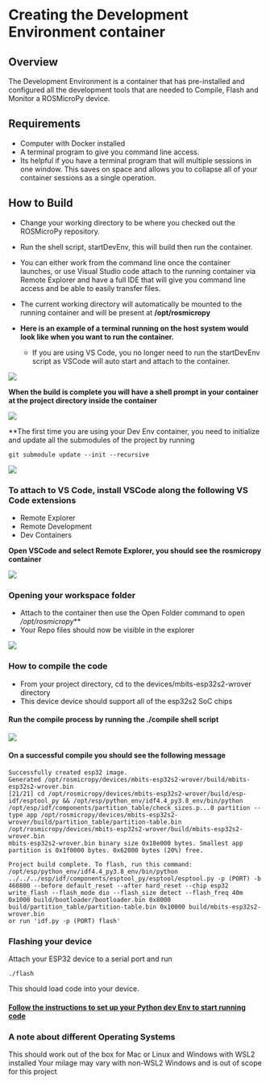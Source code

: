 # Creating the Development Environment container

## Overview
 The Development Environment is a container that has pre-installed and configured all the development tools that are needed to Compile, Flash and Monitor a ROSMicroPy device.

## Requirements
+ Computer with Docker installed
+ A terminal program to give you command line access. 
+ Its helpful if you have a terminal program that will multiple sessions in one window. This saves on space and allows you to collapse all of your container sessions as a single operation.

## How to Build
 + Change your working directory to be where you checked out the ROSMicroPy repository.
 + Run the shell script, startDevEnv, this will build then run the container.
 + You can either work from the command line once the container launches, or use Visual Studio code attach to the running container via Remote Explorer and have a full IDE that will give you command line access and be able to easily transfer files.
 + The current working directory will automatically be mounted to the running container and will be present at **/opt/rosmicropy**

 + **Here is an example of a terminal running on the host system would look like when you want to run the container.** 
   + If you are using VS Code, you no longer need to run the startDevEnv script as VSCode will auto start and attach to the container. 

[ ![]( ../images/DevEnv_StartBuild.png ) ]( ../images/DevEnv_StartBuild.png )


**When the build is complete you will have a shell prompt in your container at the project directory inside the container**

[ ![]( ../images/DevEnvBuild.png ) ]( ../images/DevEnvBuild.png )

**The first time you are using your Dev Env container, you need to initialize and update all the submodules of the project by running 

`git submodule update --init --recursive` 

[ ![]( ../images/DevEnvStep1.png ) ]( ../images/DevEnvStep1.png )

### To attach to VS Code, install VSCode along the following VS Code extensions
 + Remote Explorer 
 + Remote Development
 + Dev Containers



**Open VSCode and select Remote Explorer, you should see the rosmicropy container**

 
[ ![]( ../images/DevEnv_RemExp.png ) ]( ../images/DevEnv_RemExp.png )

### Opening your workspace folder

 + Attach to the container then use the Open Folder command to open */opt/rosmicropy***
 + Your Repo files should now be visible in the explorer


[ ![]( ../images/DevEnv_VS_Term.png ) ]( ../images/DevEnv_VS_Term.png )

### How to compile the code

+ From your project directory, cd to the devices/mbits-esp32s2-wrover directory
+ This device device should support all of the esp32s2 SoC chips

#### Run the compile process by running the ./compile shell script

[ ![]( ../images/DevEnv_VSC_compile.png ) ]( ../images/DevEnv_VSC_compile.png )

#### On a successful compile you should see the following message


```
Successfully created esp32 image.
Generated /opt/rosmicropy/devices/mbits-esp32s2-wrover/build/mbits-esp32s2-wrover.bin
[21/21] cd /opt/rosmicropy/devices/mbits-esp32s2-wrover/build/esp-idf/esptool_py && /opt/esp/python_env/idf4.4_py3.8_env/bin/python /opt/esp/idf/components/partition_table/check_sizes.p...0 partition --type app /opt/rosmicropy/devices/mbits-esp32s2-wrover/build/partition_table/partition-table.bin /opt/rosmicropy/devices/mbits-esp32s2-wrover/build/mbits-esp32s2-wrover.bin
mbits-esp32s2-wrover.bin binary size 0x18e000 bytes. Smallest app partition is 0x1f0000 bytes. 0x62000 bytes (20%) free.

Project build complete. To flash, run this command:
/opt/esp/python_env/idf4.4_py3.8_env/bin/python ../../../esp/idf/components/esptool_py/esptool/esptool.py -p (PORT) -b 460800 --before default_reset --after hard_reset --chip esp32  write_flash --flash_mode dio --flash_size detect --flash_freq 40m 0x1000 build/bootloader/bootloader.bin 0x8000 build/partition_table/partition-table.bin 0x10000 build/mbits-esp32s2-wrover.bin
or run 'idf.py -p (PORT) flash'
```

### Flashing your device

Attach your ESP32 device to a serial port and run

`./flash`

This should load code into your device. 

#### [Follow the instructions to set up your Python dev Env to start running code](../procudures/pythonDeveloperEnvironment.md)



### A note about different Operating Systems
This should work out of the box for Mac or Linux and Windows with WSL2 installed
Your milage may vary with non-WSL2 Windows and is out of scope for this project
